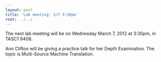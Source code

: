 ```yaml
---
layout: post
title: 'Lab meeting: 3/7 3:30pm'
root: ../../
---
```



The next lab meeting will be on Wednesday March 7, 2012 at 3:30pm, in TASC1 9408.






Ann Clifton will be giving a practice talk for her Depth Examination. The topic is Multi-Source Machine Translation.

